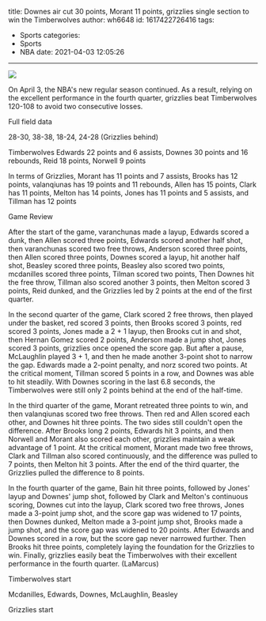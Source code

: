 title: Downes air cut 30 points, Morant 11 points, grizzlies single section to win the Timberwolves
author: wh6648
id: 1617422726416
tags: 
- Sports
categories: 
- Sports
- NBA
date: 2021-04-03 12:05:26
---
![](https://p3.itc.cn/images01/20210403/e8fa40a019e945cfa1124320455a8bab.jpeg)


On April 3, the NBA's new regular season continued. As a result, relying on the excellent performance in the fourth quarter, grizzlies beat Timberwolves 120-108 to avoid two consecutive losses.

Full field data

28-30, 38-38, 18-24, 24-28 (Grizzlies behind)

Timberwolves Edwards 22 points and 6 assists, Downes 30 points and 16 rebounds, Reid 18 points, Norwell 9 points

In terms of Grizzlies, Morant has 11 points and 7 assists, Brooks has 12 points, valanqiunas has 19 points and 11 rebounds, Allen has 15 points, Clark has 11 points, Melton has 14 points, Jones has 11 points and 5 assists, and Tillman has 12 points

Game Review

After the start of the game, varanchunas made a layup, Edwards scored a dunk, then Allen scored three points, Edwards scored another half shot, then varanchunas scored two free throws, Anderson scored three points, then Allen scored three points, Downes scored a layup, hit another half shot, Beasley scored three points, Beasley also scored two points, mcdanilles scored three points, Tilman scored two points, Then Downes hit the free throw, Tillman also scored another 3 points, then Melton scored 3 points, Reid dunked, and the Grizzlies led by 2 points at the end of the first quarter.

In the second quarter of the game, Clark scored 2 free throws, then played under the basket, red scored 3 points, then Brooks scored 3 points, red scored 3 points, Jones made a 2 + 1 layup, then Brooks cut in and shot, then Hernan Gomez scored 2 points, Anderson made a jump shot, Jones scored 3 points, grizzlies once opened the score gap. But after a pause, McLaughlin played 3 + 1, and then he made another 3-point shot to narrow the gap. Edwards made a 2-point penalty, and norz scored two points. At the critical moment, Tillman scored 5 points in a row, and Downes was able to hit steadily. With Downes scoring in the last 6.8 seconds, the Timberwolves were still only 2 points behind at the end of the half-time.

In the third quarter of the game, Morant retreated three points to win, and then valanqiunas scored two free throws. Then red and Allen scored each other, and Downes hit three points. The two sides still couldn't open the difference. After Brooks long 2 points, Edwards hit 3 points, and then Norwell and Morant also scored each other, grizzlies maintain a weak advantage of 1 point. At the critical moment, Morant made two free throws, Clark and Tillman also scored continuously, and the difference was pulled to 7 points, then Melton hit 3 points. After the end of the third quarter, the Grizzlies pulled the difference to 8 points.

In the fourth quarter of the game, Bain hit three points, followed by Jones' layup and Downes' jump shot, followed by Clark and Melton's continuous scoring, Downes cut into the layup, Clark scored two free throws, Jones made a 3-point jump shot, and the score gap was widened to 17 points, then Downes dunked, Melton made a 3-point jump shot, Brooks made a jump shot, and the score gap was widened to 20 points. After Edwards and Downes scored in a row, but the score gap never narrowed further. Then Brooks hit three points, completely laying the foundation for the Grizzlies to win. Finally, grizzlies easily beat the Timberwolves with their excellent performance in the fourth quarter. (LaMarcus)

Timberwolves start

Mcdanilles, Edwards, Downes, McLaughlin, Beasley

Grizzlies start

